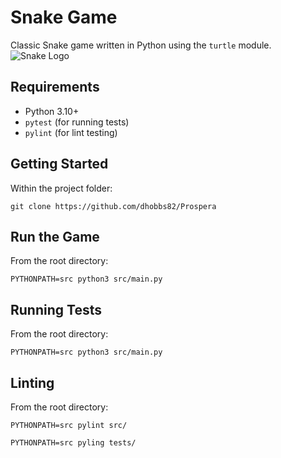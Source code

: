 # Snake Game

Classic Snake game written in Python using the `turtle` module. ![Snake Logo](images/logo.gif)

## Requirements

- Python 3.10+
- `pytest` (for running tests)
- `pylint` (for lint testing)

## Getting Started

Within the project folder:
```
git clone https://github.com/dhobbs82/Prospera
```

## Run the Game

From the root directory:
```
PYTHONPATH=src python3 src/main.py
```

## Running Tests

From the root directory:
```
PYTHONPATH=src python3 src/main.py
```

## Linting

From the root directory:
```
PYTHONPATH=src pylint src/
```
```
PYTHONPATH=src pyling tests/